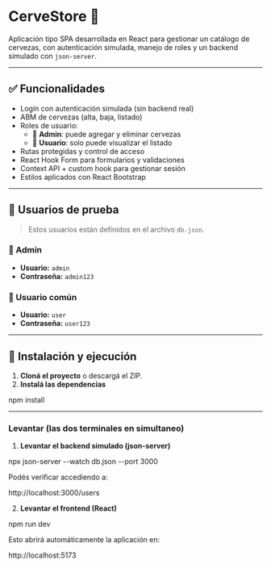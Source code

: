 # CerveStore 🍺

Aplicación tipo SPA desarrollada en React para gestionar un catálogo de cervezas, con autenticación simulada, manejo de roles y un backend simulado con `json-server`.

---

## ✅ Funcionalidades

- Login con autenticación simulada (sin backend real)
- ABM de cervezas (alta, baja, listado)
- Roles de usuario:
  - 👑 **Admin**: puede agregar y eliminar cervezas
  - 👤 **Usuario**: solo puede visualizar el listado
- Rutas protegidas y control de acceso
- React Hook Form para formularios y validaciones
- Context API + custom hook para gestionar sesión
- Estilos aplicados con React Bootstrap

---

## 👤 Usuarios de prueba

> Estos usuarios están definidos en el archivo `db.json`.

### 👑 Admin
- **Usuario:** `admin`
- **Contraseña:** `admin123`

### 👤 Usuario común
- **Usuario:** `user`
- **Contraseña:** `user123`

---

## 🚀 Instalación y ejecución

1. **Cloná el proyecto** o descargá el ZIP.
2. **Instalá las dependencias**


npm install

---

### Levantar (las dos terminales en simultaneo)


1. **Levantar el backend simulado (json-server)**

npx json-server --watch db.json --port 3000

Podés verificar accediendo a:

http://localhost:3000/users

 2. **Levantar el frontend (React)**

 npm run dev

Esto abrirá automáticamente la aplicación en:

http://localhost:5173

```bash